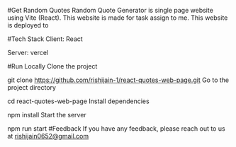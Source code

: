 #Get Random Quotes
Random Quote Generator is single page website using Vite (React). This website is made for task assign to me. This website is deployed to

#Tech Stack
Client: React

Server: vercel

#Run Locally
Clone the project

  git clone https://github.com/rishijain-1/react-quotes-web-page.git
Go to the project directory

  cd react-quotes-web-page
Install dependencies

  npm install
Start the server

  npm run start
#Feedback
If you have any feedback, please reach out to us at rishijain0652@gmail.com
